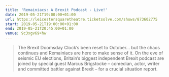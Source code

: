 ```yaml
---
title: 'Remainiacs: A Brexit Podcast - Live!'
date: 2019-05-21T19:00:00+01:00
url: https://leicestersquaretheatre.ticketsolve.com/shows/873602775
start: 2019-05-21T19:00:00+01:00
end: 2019-05-21T20:45:00+01:00
venue: 9c3xgv69+hw
---
```

> The Brexit Doomsday Clock’s been reset to October… but the chaos continues and Remainiacs are here to make sense of it. On the eve of seismic EU elections, Britain’s biggest independent Brexit podcast are joined by special guest Marcus Brigstocke – comedian, actor, writer and committed battler against Brexit – for a crucial situation report.
